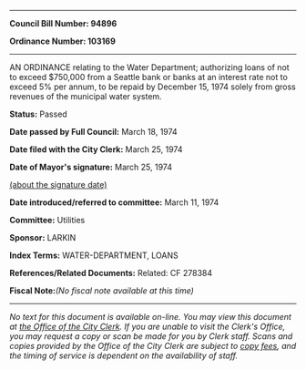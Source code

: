 

********

**Council Bill Number: 94896**
   
**Ordinance Number: 103169**
********

 AN ORDINANCE relating to the Water Department; authorizing loans of not to exceed $750,000 from a Seattle bank or banks at an interest rate not to exceed 5% per annum, to be repaid by December 15, 1974 solely from gross revenues of the municipal water system.

**Status:** Passed
   
**Date passed by Full Council:** March 18, 1974
   
**Date filed with the City Clerk:** March 25, 1974
   
**Date of Mayor's signature:** March 25, 1974
   
[(about the signature date)](/~public/approvaldate.htm)
   
   
   
**Date introduced/referred to committee:** March 11, 1974
   
**Committee:** Utilities
   
**Sponsor:** LARKIN
   
   
**Index Terms:** WATER-DEPARTMENT, LOANS

**References/Related Documents:** Related: CF 278384

**Fiscal Note:**_(No fiscal note available at this time)_
********

_No text for this document is available on-line. You may view this document at [the Office of the City Clerk](http://www.seattle.gov/leg/clerk/contactUs.htm). If you are unable to visit the Clerk's Office, you may request a copy or scan be made for you by Clerk staff. Scans and copies provided by the Office of the City Clerk are subject to [copy fees](http://clerk.seattle.gov/~public/clerkfees.htm), and the timing of service is dependent on the availability of staff._

